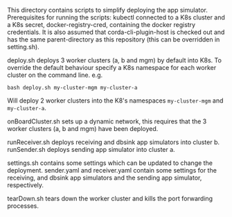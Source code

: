 This directory contains scripts to simplify deploying the app simulator.
Prerequisites for running the scripts: kubectl connected to a K8s cluster and a K8s secret, docker-registry-cred, containing the docker registry credentials.
It is also assumed that corda-cli-plugin-host is checked out and has the same parent-directory as this repository (this can be overridden in setting.sh).

deploy.sh deploys 3 worker clusters (a, b and mgm) by default into K8s.
To override the default behaviour specify a K8s namespace for each worker cluster on the command line.
e.g.
```
bash deploy.sh my-cluster-mgm my-cluster-a
```
Will deploy 2 worker clusters into the K8's namespaces `my-cluster-mgm` and `my-cluster-a`.

onBoardCluster.sh sets up a dynamic network, this requires that the 3 worker clusters (a, b and mgm) have been deployed.

runReceiver.sh deploys receiving and dbsink app simulators into cluster b.
runSender.sh deploys sending app simulator into cluster a.

settings.sh contains some settings which can be updated to change the deployment.
sender.yaml and receiver.yaml contain some settings for the receiving, and dbsink app simulators and the sending app simulator, respectively.

tearDown.sh tears down the worker cluster and kills the port forwarding processes.
